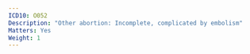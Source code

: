 ```yaml
---
ICD10: O052
Description: "Other abortion: Incomplete, complicated by embolism"
Matters: Yes
Weight: 1
---
```



